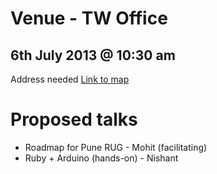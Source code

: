 # Venue - TW Office

## 6th July 2013 @ 10:30 am

Address needed
[Link to map](https://maps.google.com/maps?q=ThoughtWorks,+Loop+Road,+Shastrinagar,+Yerawada,+Pune,+Maharashtra,+India&hl=en&sll=37.0625,-95.677068&sspn=56.899383,114.169922&oq=thoughtworks+pune&hq=ThoughtWorks,+Loop+Road,&hnear=Shastrinagar,+Yerawada,+Pune,+Maharashtra,+India&t=m&z=17)

# Proposed talks

* Roadmap for Pune RUG - Mohit (facilitating)
* Ruby + Arduino (hands-on) - Nishant 
